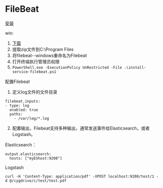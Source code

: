 # FileBeat

[安装](https://www.elastic.co/guide/en/beats/filebeat/current/filebeat-installation.html)

win:

1. [下载](https://www.elastic.co/downloads/beats/filebeat)
2. 提取zip文件到C:\Program Files
3. 将filebeat-<version>-windows重命名为Filebeat
4. 打开终端执行管理员权限
5. `PowerShell.exe -ExecutionPolicy UnRestricted -File .\install-service-filebeat.ps1`

配置Filebeat

1. 定义log文件的文件目录

```
filebeat.inputs:
- type: log
  enabled: true
  paths:
    - /var/log/*.log
```

2. 配置输出，Filebeat支持多种输出，通常发送事件给Elasticsearch，或者Logstash。

Elasticsearch：

```
output.elasticsearch:
  hosts: ["myEShost:9200"]
```

Logstash

```
curl -H 'Content-Type: application/pdf' -XPOST localhost:9200/test/1 -d @/cygdrive/c/test/test.pdf
```